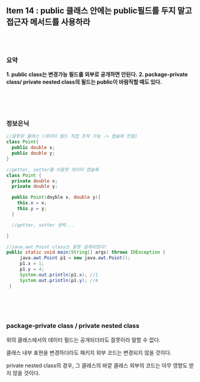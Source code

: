 ## Item 14 : public 클래스 안에는 public필드를 두지 말고 접근자 메서드를 사용하라

<br/>
<br/>

>



### 요약
**1. public class는 변경가능 필드를 외부로 공개하면 안된다.**
**2. package-private class/ private nested class의 필드는 public이 바람직할 때도 있다.**

<br/>
<br/>
<br/>

### 정보은닉

```Java
//잘못된 클래스 (데이터 필드 직접 조작 가능 -> 캡슐화 안됨)
class Point{
  public double x;
  public double y;
}
```

```java
//getter, setter를 이용한 데이터 캡슐화
class Point {
  private double x;
  private double y;

  public Point(doyble x, double y){
    this.x = x;
    this.y = y;
  }

  //getter, setter 생략...

}
```

```java
//java.awt.Point class는 잘못 설계되었다!
public static void main(String[] args) throws IOException {
     java.awt.Point p1 = new java.awt.Point();
     p1.x = 1;
     p1.y = 4;
     System.out.println(p1.x); //1
     System.out.println(p1.y); //4
 }
```

<br/>
<br/>
<br/>

### package-private class / private nested class

위의 클래스에서의 데이터 필드는 공개되더라도 잘못이라 말할 수 없다.

클래스 내부 표현을 변경하더라도 패키지 외부 코드는 변경되지 않을 것이다.

private nested class의 경우, 그 클래스의 바깥 클래스 외부의 코드는 아무 영향도 받지 않을 것이다.


<br/>
<br/>
<br/>
